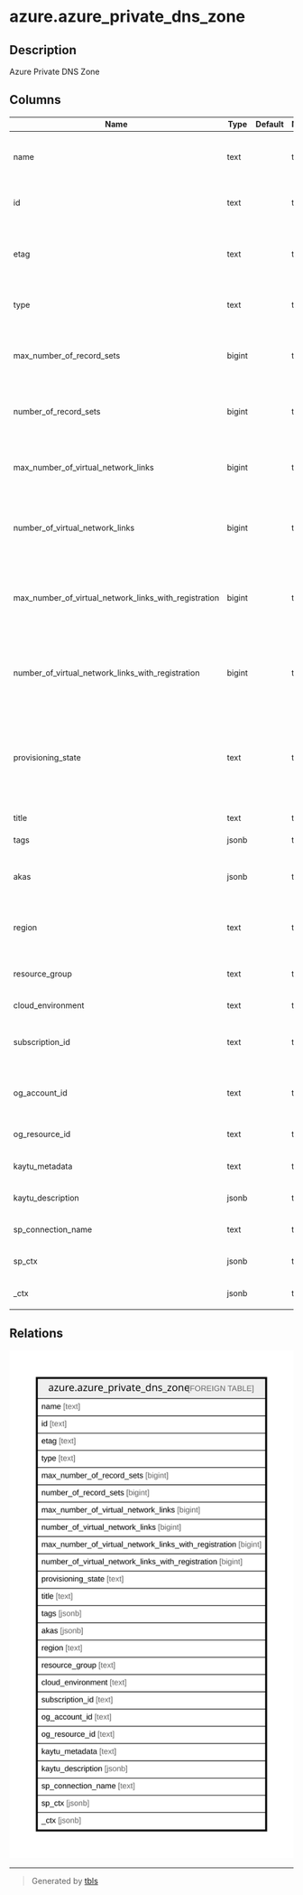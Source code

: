 # azure.azure_private_dns_zone

## Description

Azure Private DNS Zone

## Columns

| Name | Type | Default | Nullable | Children | Parents | Comment |
| ---- | ---- | ------- | -------- | -------- | ------- | ------- |
| name | text |  | true |  |  | The friendly name that identifies the Private DNS zone. |
| id | text |  | true |  |  | Contains ID to identify a Private DNS zone uniquely. |
| etag | text |  | true |  |  | An unique read-only string that changes whenever the resource is updated. |
| type | text |  | true |  |  | The resource type of the Private DNS zone. |
| max_number_of_record_sets | bigint |  | true |  |  | The maximum number of record sets that can be created in this Private DNS zone. |
| number_of_record_sets | bigint |  | true |  |  | The current number of record sets in this Private DNS zone. |
| max_number_of_virtual_network_links | bigint |  | true |  |  | The maximum number of virtual networks that can be linked to this Private DNS zone. |
| number_of_virtual_network_links | bigint |  | true |  |  | The current number of virtual networks that are linked to this Private DNS zone. |
| max_number_of_virtual_network_links_with_registration | bigint |  | true |  |  | The maximum number of virtual networks that can be linked to this Private DNS zone with registration enabled. |
| number_of_virtual_network_links_with_registration | bigint |  | true |  |  | The current number of virtual networks that are linked to this Private DNS zone with registration enabled. |
| provisioning_state | text |  | true |  |  | The provisioning state of the resource. Possible values include: `Creating`, `Updating`, `Deleting`, `Succeeded`, `Failed`, `Canceled`. |
| title | text |  | true |  |  | Title of the resource. |
| tags | jsonb |  | true |  |  | A map of tags for the resource. |
| akas | jsonb |  | true |  |  | Array of globally unique identifier strings (also known as) for the resource. |
| region | text |  | true |  |  | The Azure region/location in which the resource is located. |
| resource_group | text |  | true |  |  | The resource group which holds this resource. |
| cloud_environment | text |  | true |  |  | The Azure Cloud Environment. |
| subscription_id | text |  | true |  |  | The Azure Subscription ID in which the resource is located. |
| og_account_id | text |  | true |  |  | The Platform Account ID in which the resource is located. |
| og_resource_id | text |  | true |  |  | The unique ID of the resource in opengovernance. |
| kaytu_metadata | text |  | true |  |  | Platform Metadata of the Azure resource. |
| kaytu_description | jsonb |  | true |  |  | The full model description of the resource |
| sp_connection_name | text |  | true |  |  | Steampipe connection name. |
| sp_ctx | jsonb |  | true |  |  | Steampipe context in JSON form. |
| _ctx | jsonb |  | true |  |  | Steampipe context in JSON form. |

## Relations

![er](azure.azure_private_dns_zone.svg)

---

> Generated by [tbls](https://github.com/k1LoW/tbls)
